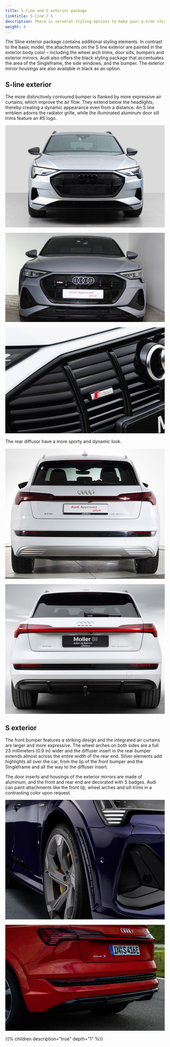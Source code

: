 ```yaml
---
title: S-line and S exterior package
linktitle: S-line / S
description: There is serveral styling options to make your e-tron stick out from the growd
weight: 4
---
```


The Sline exterior package contains additional styling elements. In contrast to the basic model, the attachments on the S line exterior are
painted in the exterior body color – including the wheel arch trims, door sills, bumpers and exterior mirrors. Audi also offers the black styling package that
accentuates the area of the Singleframe, the side windows, and the bumper. The exterior mirror housings are also available in black as an option.

## S-line exterior

The more distinctively contoured bumper is flanked by more expressive air curtains, which improve the air flow. They
extend below the headlights, thereby creating a dynamic appearance even from a distance. An S line emblem adorns the radiator grille, while the
illuminated aluminum door sill trims feature an #S logo.

![Florett Silver](blackoptics_florett.png "Black optics - Florett Silver standard front")

![Florett Silver](blackoptics_florett_sline.png "Black optics - Florett Silver S-Line front")

![Florett Silver](slinebadge.png "S-Line badge")

The rear diffusor have a more sporty and dynamic look.

![Standard rear](rear-standard.png "Standard rear")

![Standard rear](rear-sline.png "S-Line rear with more sporty diffusor")

## S exterior

 The front bumper features a striking design and the integrated air curtains are larger and more expressive. The wheel arches on both sides are a full 23 millimeters (0.9 in) wider and
 the diffuser insert in the rear bumper extends almost across the entire width of the rear end. Silver elements add highlights all over the car, from the lip of the front bumper and the
 Singleframe and all the way to the diffuser insert.
 
 The door inserts and housings of the exterior mirrors are made of aluminum, and the front and rear end are decorated with S badges. Audi can paint attachments like the front lip, wheel arches and sill trims in a contrasting color upon request.

![Standard rear](swheelarcher.jpg "S wheel archer")

![Standard rear](srear.jpg "S rear with s-line diffusor and S badge")

{{% children description="true" depth="1" %}}
